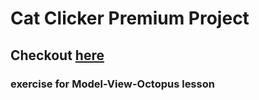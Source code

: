 # Cat Clicker Premium Project

## Checkout [here](https://bunnydeviloper.github.io/cat-clicker-premium)
### exercise for Model-View-Octopus lesson
